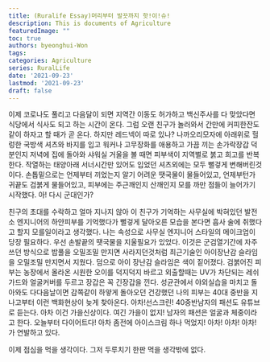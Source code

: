 ```yaml
---
title: (Ruralife Essay)머리부터 발끗까지 핫!이!슈!
description: This is documents of Agriculture
featuredImage: ""
toc: true
authors: byeonghui-Won
tags:
categories: Agriculture
series: RuralLife
date: '2021-09-23'
lastmod: '2021-09-23'
draft: false
---
```


이제 코로나도 풀리고 다음달이 되면 지역간 이동도 허가하고 백신주사를 다 맞았다면 식당에서 식사도 되고 하는 시간이 온다. 그럼 오랜 친구가 놀러와서 간만에 커피한잔도 같이 하자고 할 때가 곧 온다. 하지만 레드넥이 따로 있나? 나까오리모자에 아래위로 헐렁한 국방색 셔츠와 바지를 입고 워커나 고무장화를 애용하고 가끔 끼는 손가락장갑 덕분인지 저녁에 집에 돌아와 샤워실 거울을 볼 때면 피부색이 지역별로 붉고 희고를 반복한다. 
작열하는 태양아래 서너시간만 있어도 입었던 셔츠외에는 모두 뻘겋게 변해버린것이다. 손톱밑으로는 언제부터 끼었는지 알기 어려운 땟국물이 물들어있고, 언제부턴가 귀끝도 검붉게 물들어있고, 피부에는 주근깨인지 산깨인지 모를 까만 점들이 늘어가기 시작했다. 아! 다시 군대인가? 

친구의 초대를 수락하고 얼마 지나지 않아 이 친구가 기억하는 사무실에 박혀있던 발전소 엔지니어의 하얀피부를 기억했다가 뻘겋게 달아오른 모습을 본다면 흡사 술에 취했다고 할지 모를일이라고 생각했다. 나는 속성으로 사무실 엔지니어 스타일의 메이크업이 당장 필요하다. 우선 손발끝의 땟국물을 지울필요가 있었다. 이것은 군검열기간에 자주 쓰던 방식으로 밥풀을 오밀조밀 만지면 사라지던것처럼 최근기술인 아이장난감 슬라임을 오밀조밀 만지면서 지웠다. 덤으로 아이 장난감 슬라임은 색이 짙어졌다. 검붉어진 피부는 농장에서 올라온 시원한 오이를 덕지덕지 바르고 외출할때는 UV가 차단되는 레쉬가드와 얼굴커버를 두르고 장갑은 꼭 긴장갑을 낀다. 성균관에서 야외실습을 마치고 돌아와도 다다음날이면 감쪽같이 하얗게 돌아오던 건강했던 나의 피부는 40대 중반을 지나고부터 이런 백화현상이 늦게 찾아온다. 아차!선스크린! 40중반남자의 패션도 유튜브로 듣는다. 아차 이건 가을신상이다. 여긴 가을이 없지! 남자의 패션은 얼굴과 체중이라고 한다. 오늘부터 다이어트다! 아차 좀전에 아이스크림 하나 먹었지! 아차! 아차! 아차!가 연발하고 있다. 

이제 점심을 먹을 생각이다. 그저 두루치기 한판 먹을 생각밖에 없다. 

